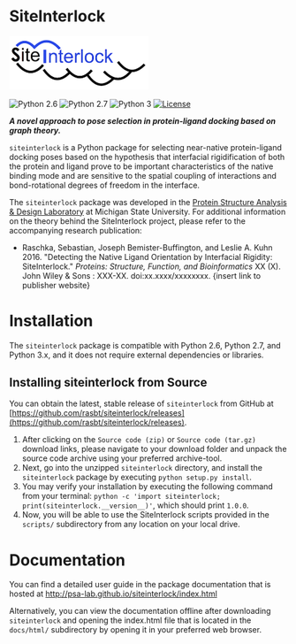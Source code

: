 # SiteInterlock

<div style="max-width:50%;">
<img src="docs/sources/images/logo_small.png" alt="SiteInterlock Logo">
</div>

![Python 2.6](https://img.shields.io/badge/python-2.6-blue.svg)
![Python 2.7](https://img.shields.io/badge/python-2.7-blue.svg)
![Python 3](https://img.shields.io/badge/python-3-blue.svg)
[![License](https://img.shields.io/badge/license-GPLv3-blue.svg)](/license/index.html)



***A novel approach to pose selection in protein-ligand docking based on graph theory.***

`siteinterlock` is a Python package for selecting near-native protein-ligand docking poses based on the hypothesis that interfacial rigidification of both the protein and ligand prove to be important characteristics of the native binding mode and are sensitive to the spatial coupling of interactions and bond-rotational degrees of freedom in the interface.

The `siteinterlock` package was developed in the [Protein Structure Analysis & Design Laboratory](http://www.kuhnlab.bmb.msu.edu) at Michigan State University. For additional information on the theory behind the SiteInterlock project, please refer to the accompanying research publication:

- Raschka, Sebastian, Joseph Bemister-Buffington, and Leslie A. Kuhn 2016. "Detecting the Native Ligand Orientation by Interfacial Rigidity: SiteInterlock." *Proteins: Structure, Function, and Bioinformatics* XX (X). John Wiley & Sons : XXX-XX. doi:xx.xxxx/xxxxxxxx.
 {insert link to publisher website}

# Installation

The `siteinterlock` package is compatible with Python 2.6, Python 2.7, and Python 3.x, and it does not require external dependencies or libraries.


## Installing siteinterlock from Source

You can obtain the latest, stable release of `siteinterlock` from GitHub at [https://github.com/rasbt/siteinterlock/releases](https://github.com/rasbt/siteinterlock/releases).

1. After clicking on the `Source code (zip)` or `Source code (tar.gz)` download links, please navigate to your download folder and unpack the source code archive using your preferred archive-tool.
2. Next, go into the unzipped `siteinterlock` directory, and install the `siteinterlock` package by executing `python setup.py install`.
3. You may verify your installation by executing the following command from your terminal: `python -c 'import siteinterlock; print(siteinterlock.__version__)'`, which should print `1.0.0`.
4. Now, you will be able to use the SiteInterlock scripts provided in the `scripts/` subdirectory from any location on your local drive.


# Documentation

You can find a detailed user guide in the package documentation that is hosted at http://psa-lab.github.io/siteinterlock/index.html

Alternatively, you can view the documentation offline after downloading `siteinterlock` and opening the index.html file that is located in the `docs/html/` subdirectory by opening it in your preferred web browser.
